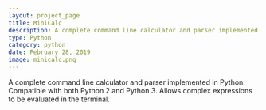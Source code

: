 ```yaml
---
layout: project_page
title: MiniCalc
description: A complete command line calculator and parser implemented in Python
type: Python
category: python
date: February 28, 2019
image: minicalc.png
---
```

A complete command line calculator and parser implemented in Python. Compatible with both Python 2 and Python 3. Allows complex expressions to be evaluated in the terminal.
